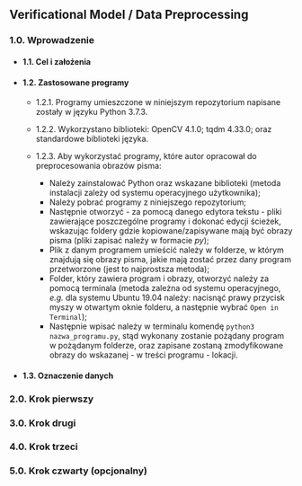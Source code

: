 ## Verificational Model / Data Preprocessing

### 1.0. Wprowadzenie
  
   * #### 1.1. Cel i założenia
  
   * #### 1.2. Zastosowane programy
   		
       * 1.2.1. Programy umieszczone w niniejszym repozytorium napisane zostały w języku Python 3.7.3.
  
       * 1.2.2. Wykorzystano biblioteki: OpenCV 4.1.0; tqdm 4.33.0; oraz standardowe biblioteki języka.
  
       * 1.2.3. Aby wykorzystać programy, które autor opracował do preprocesowania obrazów pisma:
  
           - Należy zainstalować Python oraz wskazane biblioteki (metoda instalacji zależy od systemu operacyjnego użytkownika);
           - Należy pobrać programy z niniejszego repozytorium;
           - Następnie otworzyć - za pomocą danego edytora tekstu - pliki zawierające poszczególne programy i dokonać edycji ścieżek, wskazując foldery gdzie kopiowane/zapisywane mają być obrazy pisma (pliki zapisać należy w formacie *py*);
           - Plik z danym programem umieścić należy w folderze, w którym znajdują się obrazy pisma, jakie mają zostać przez dany program przetworzone (jest to najprostsza metoda);
           - Folder, który zawiera program i obrazy, otworzyć należy za pomocą terminala (metoda zależna od systemu operacyjnego, *e.g.* dla systemu Ubuntu 19.04 należy: nacisnąć prawy przycisk myszy w otwartym oknie folderu, a następnie wybrać `Open in Terminal`);
           - Następnie wpisać należy w terminalu komendę `python3 nazwa_programu.py`, stąd wykonany zostanie pożądany program w pożądanym folderze, oraz zapisane zostaną zmodyfikowane obrazy do wskazanej - w treści programu - lokacji.
   
   * #### 1.3. Oznaczenie danych
  
### 2.0. Krok pierwszy
### 3.0. Krok drugi
### 4.0. Krok trzeci
### 5.0. Krok czwarty (opcjonalny)
